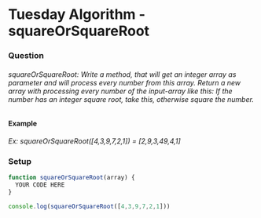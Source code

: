 # Tuesday Algorithm - squareOrSquareRoot

### Question

###### squareOrSquareRoot: Write a method, that will get an integer array as parameter and will process every number from this array. Return a new array with processing every number of the input-array like this: If the number has an integer square root, take this, otherwise square the number.

#### Example
  _Ex: squareOrSquareRoot([4,3,9,7,2,1]) = [2,9,3,49,4,1]_

### Setup
```JavaScript
function squareOrSquareRoot(array) {
  YOUR CODE HERE
}

console.log(squareOrSquareRoot([4,3,9,7,2,1]))
```
